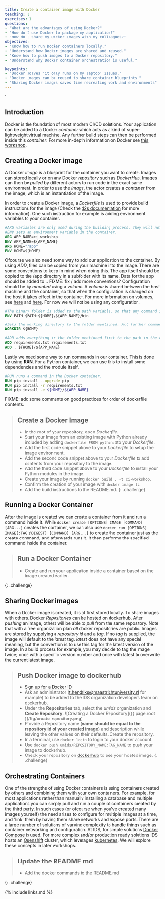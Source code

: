 ```yaml
---
title: Create a container image with Docker
teaching: 1
exercises: 1
questions:
- "What are the advantages of using Docker?"
- "How do I use Docker to package my application?"
- "How do I share my Docker Images with my colleagues?"
objectives:
- "Know how to run Docker containers locally."
- "Understand how Docker images are shared and reused."
- "Know how to push images to a Docker repository."
- "Understand why Docker container orchestration is useful."

keypoints:
- "Docker solves 'it only runs on my laptop' issues."
- "Docker images can be reused to share container blueprints."
- "Sharing Docker images saves time recreating work and environments"
---
```

`
## Introduction
Docker is the foundation of most modern CI/CD solutions. Your application can be added to a Docker *container* which acts as a kind of super-lightweight virtual machine. Any further build steps can then be performed inside this *container*. For more in-depth information on Docker see [this workshop](https://github.com/MaastrichtU-IDS/docker-workshop).

## Creating a Docker image
A Docker *image* is a blueprint for the container you want to create. Images can stored locally or on any Docker *repository* such as *DockerHub*. Images can then be *pulled* by different actors to run code in the exact same environment. In order to use the *image*, the actor creates a *container* from the image, which is an instantiation of the image.

In order to create a Docker image, a *Dockerfile* is used to provide build instructions for the image (Check the [d2s documentation](https://maastrichtu-ids.github.io/dsri-documentation/docs/deploy-from-dockerhub#define-a-dockerfile) for more information). One such instruction for example is adding environment variables to your container.

```dockerfile
#ARG variables are only used during the building process. They will not be available in the container. ```
#ENV sets an environment variable in the container.
ARG APP_NAME=ci_workshop
ENV APP_NAME=${APP_NAME}
ARG HOME="/app"
ENV HOME=${HOME}
```

Ofcourse we also need some way to add our application to the container. By using *ADD*, files can be copied from your machine into the image. There are some conventions to keep in mind when doing this. The app itself should be copied to the /app directory in a subfolder with its name. Data for the app should be added to .. FIXME: fix / add more conventions?
Configuration should be by *mounted* using a *volume*. A *volume* is shared between the host machine and the container, so that when the configuration is changed on the host it takes effect in the container. For more information on volumes, see [here](https://d2s.semanticscience.org/docs/guide-docker) and [here](https://docs.docker.com/storage/volumes/). For now we will not be using any configuration.

```dockerfile
#The binary folder is added to the path variable, so that any command in it can be run without specifying the path.
ENV PATH $PATH:${HOME}/${APP_NAME}/bin

#Sets the working directory to the folder mentioned. All further commands will be run from this path.
WORKDIR ${HOME}

#ADD adds everything in the folder mentioned first to the path in the container specified as the second parameter.
ADD requirements.txt requirements.txt
ADD . ${HOME}/${APP_NAME}
```

Lastly we need some way to run commands in our container. This is done by using **RUN**. For a Python container, we can use this to install some dependencies and the module itself.

```dockerfile
#RUN runs a command in the Docker container.
RUN pip install --upgrade pip
RUN pip install -r requirements.txt
RUN pip install -e ${HOME}/${APP_NAME}
```
FIXME: add some comments on good practices for order of dockerfile contents.

> ## Create a Docker Image
> * In the root of your repository, open *Dockerfile*.
> * Start your Image from an existing image with Python already included by adding ```dockerfile FROM python:3```to your *Dockerfile*.
> * Add the first code snippet above to your *Dockerfile* to setup the image environment. 
> * Add the second code snippet above to your *Dockerfile* to add contents from your repository to the image.
> * Add the third code snippet above to your *Dockerfile* to install your Python modules in the image.
> * Create your image by running ```docker build . -t ci-workshop```.
> * Confirm the creation of your image with ```docker image ls```.
> * Add the build instructions to the README.md.
{: .challenge}

## Running a Docker Container

After the image is created we can create a container from it and run a command inside it. While ```docker create [OPTIONS] IMAGE [COMMAND] [ARG...]``` creates the container, we can also use ```docker run [OPTIONS] IMAGE[:TAG|@DIGEST] [COMMAND] [ARG...]``` to create the container just as the create command, and afterwards runs it. It then performs the specified command inside the container.

> ## Run a Docker Container
>
> *   Create and run your application inside a container based on the image created earlier.
>
{: .challenge}

## Sharing Docker images

When a Docker image is created, it is at first stored locally. To share images with others, Docker *Repositories* can be hosted on dockerhub. After *pushing* an image, others will be able to *pull* from the same repository. Note that with a free organization plan *all* docker repositories are public.
Images are stored by supplying a *repository id* and a *tag*. If no *tag* is supplied, the image will default to the *latest* tag. *latest* does not have any special meaning, but the convention is to use this tag for the latest version of the image. In a build process for example, you may decide to tag the image twice; once with a specific version number and once with latest to overwrite the current latest image.

> ## Push Docker image to dockerhub
>
> *   [Sign up for a Docker ID](https://hub.docker.com/signup)
> * Ask an administrator (t.hendriks@maastrichtuniversity.nl for example) to be added to the IDS organization developers team on dockerhub.
> * Under the **Repositories** tab, select the *umids* organization and **Create Repository**.
![Creating a Docker Repository]({{ page.root }}/fig/create-repository.png)
> * Provide a Repository name (**name should be equal to the repository id of your created image**) and description while leaving the other values on their defaults. Create the repository.
> * In a terminal, use ```docker login``` to login to your docker account.
> * Use ```docker push umids/REPOSITORY_NAME:TAG_NAME``` to push your image to dockerhub.
> * Check your repository on [dockerhub](https://hub.docker.com) to see your hosted image.
{: .challenge}

## Orchestrating Containers

One of the strengths of using Docker containers is using containers created by others and combining them with your own containers. For example, for most applications rather than manually installing a database and multiple applications you can simply pull and run a couple of containers created by the third party. In such cases (or ofcourse when you've created many images yourself) the need arises to configure for multiple images at a time, and 'link' them by having them share networks and expose ports.
There are a large number of solutions of varying complexity to handle things such as container networking and configuration. At IDS, for simple solutions [Docker Compose](https://docs.docker.com/compose/) is used. For more complex and/or production ready solutions IDS hosts an [Openshift](https://www.openshift.com/learn/what-is-openshift) cluster, which leverages [kubernetes](https://kubernetes.io/docs/concepts/overview/what-is-kubernetes/). We will explore these concepts in later workshops. 

> ## Update the README.md
>
> *  Add the docker commands to the README.md
>
{: .challenge}

{% include links.md %}
